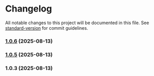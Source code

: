 # Changelog

All notable changes to this project will be documented in this file. See [standard-version](https://github.com/conventional-changelog/standard-version) for commit guidelines.

### [1.0.6](https://github.com/missionsquad/mcp-eia/compare/v1.0.5...v1.0.6) (2025-08-13)

### [1.0.5](https://github.com/missionsquad/mcp-eia/compare/v1.0.3...v1.0.5) (2025-08-13)

### 1.0.3 (2025-08-13)
